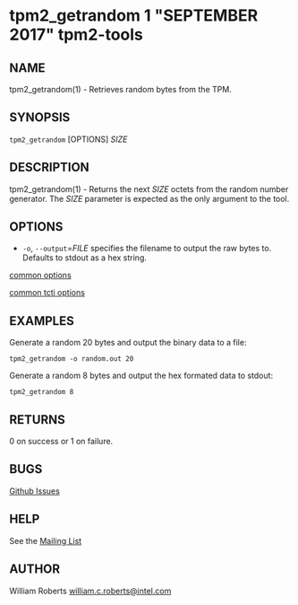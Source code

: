 tpm2_getrandom 1 "SEPTEMBER 2017" tpm2-tools
==================================================

NAME
----

tpm2_getrandom(1) - Retrieves random bytes from the TPM.

SYNOPSIS
--------

`tpm2_getrandom` [OPTIONS] _SIZE_

DESCRIPTION
-----------

tpm2_getrandom(1) - Returns the next _SIZE_ octets from the random number
generator. The _SIZE_ parameter is expected as the only argument to the tool.

OPTIONS
-------

  * `-o`, `--output`=_FILE_
    specifies the filename to output the raw bytes to. Defaults to stdout as a hex
    string.

[common options](common/options.md)

[common tcti options](common/tcti.md)

EXAMPLES
--------

Generate a random 20 bytes and output the binary data to a file:

```
tpm2_getrandom -o random.out 20
```

Generate a random 8 bytes and output the hex formated data to stdout:

```
tpm2_getrandom 8
```

RETURNS
-------
0 on success or 1 on failure.

BUGS
----
[Github Issues](https://github.com/01org/tpm2-tools/issues)

HELP
----
See the [Mailing List](https://lists.01.org/mailman/listinfo/tpm2)

AUTHOR
------
William Roberts <william.c.roberts@intel.com>
